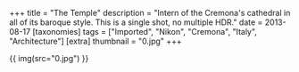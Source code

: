 +++
title = "The Temple"
description = "Intern of the Cremona's cathedral in all of its baroque style. This is a single shot, no multiple HDR."
date = 2013-08-17
[taxonomies]
tags = ["Imported", "Nikon", "Cremona", "Italy", "Architecture"]
[extra]
thumbnail = "0.jpg"
+++

{{ img(src="0.jpg") }}
